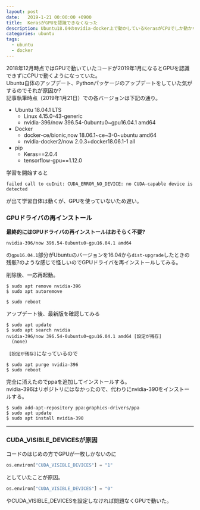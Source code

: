 ```yaml
---
layout: post
date:   2019-1-21 00:00:00 +0900
title:  KerasがGPUを認識できなくなった
description: Ubuntu18.04のnvidia-docker上で動かしているKerasがCPUでしか動かなくなった
categories: ubuntu
tags:
  - ubuntu
  - docker
---
```



2018年12月時点ではGPUで動いていたコードが2019年1月になるとGPUを認識できずにCPUで動くようになっていた。  
Ubuntu自体のアップデート、Pythonパッケージのアップデートをしていた気がするのでそれが原因か?  
記事執筆時点（2019年1月21日）での各バージョンは下記の通り。

- Ubuntu 18.04.1 LTS
    - Linux 4.15.0-43-generic
    - nvidia-396/now 396.54-0ubuntu0~gpu16.04.1 amd64
- Docker
    - docker-ce/bionic,now 18.06.1~ce~3-0~ubuntu amd64
    - nvidia-docker2/now 2.0.3+docker18.06.1-1 all
- pip
    - Keras==2.0.4
    - tensorflow-gpu==1.12.0


学習を開始すると
```shell-session
failed call to cuInit: CUDA_ERROR_NO_DEVICE: no CUDA-capable device is detected
```
が出て学習自体は動くが、GPUを使っていないため遅い。



### GPUドライバの再インストール
__最終的にはGPUドライバの再インストールはおそらく不要?__

```
nvidia-396/now 396.54-0ubuntu0~gpu16.04.1 amd64
```
の`gpu16.04.1`部分がUbuntuのバージョンを16.04から`dist-upgrade`したときの残骸?のような感じで怪しいのでGPUドライバを再インストールしてみる。

削除後、一応再起動。
```shell-session
$ sudo apt remove nvidia-396
$ sudo apt autoremove

$ sudo reboot
```

アップデート後、最新版を確認してみる
```shell-session
$ sudo apt update
$ sudo apt search nvidia
nvidia-396/now 396.54-0ubuntu0~gpu16.04.1 amd64 [設定が残存]
  (none)
```
` [設定が残存]`になっているので
```shell-session
$ sudo apt purge nvidia-396
$ sudo reboot
```
完全に消えたのでppaを追加してインストールする。  
nvidia-396はリポジトリにはなかったので、代わりにnvidia-390をインストールする。
```shell-session
$ sudo add-apt-repository ppa:graphics-drivers/ppa
$ sudo apt update
$ sudo apt install nvidia-390
```


---
### CUDA_VISIBLE_DEVICESが原因
コードのはじめの方でGPUが一枚しかないのに
```python
os.environ["CUDA_VISIBLE_DEVICES"] = "1"
```
としていたことが原因。

```python
os.environ["CUDA_VISIBLE_DEVICES"] = "0"
```
やCUDA_VISIBLE_DEVICESを設定しなければ問題なくGPUで動いた。

